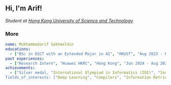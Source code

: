 <h2> Hi, I'm Arif! </h2>
<p><em>Student at <a href="https://hkust.edu.hk">Hong Kong University of Science and Technology</a></br>
</em></p>

### More

```yaml
name: Mukhammadarif Sakhmoldin
educations:
  - ["BSc in DSCT with an Extended Major in AI", "HKUST", "Aug 2023 - Present"]
past experiences: 
  - ["Research Intern", "Huawei HKRC", "Hong Kong", "Jun 2024 - Aug 2024"]
achievements:
  - ["Silver medal, "International Olympiad in Informatics (IOI)", "Indonesia", "Aug 2022"]
fields_of_interests: ["Deep Learning", "Compilers", "Information Retrieval", "Algorithms and Data Strcutures"]
```
